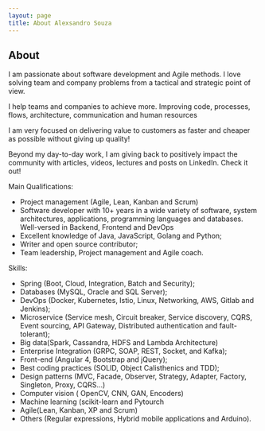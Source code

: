 ```yaml
---
layout: page
title: About Alexsandro Souza
---
```


## About

I am passionate about software development and Agile methods. I love solving team and company problems from a tactical and strategic point of view.

I help teams and companies to achieve more. Improving code, processes, flows, architecture, communication and human resources

I am very focused on delivering value to customers as faster and cheaper as possible without giving up quality!

Beyond my day-to-day work, I am giving back to positively impact the community with articles, videos, lectures and posts on LinkedIn. Check it out!

Main Qualifications:
- Project management (Agile, Lean, Kanban and Scrum)
- Software developer with 10+ years in a wide variety of software, system architectures, applications, programming languages and databases. Well-versed in Backend, Frontend and DevOps
- Excellent knowledge of Java, JavaScript, Golang and Python;
- Writer and open source contributor;
- Team leadership, Project management and Agile coach.

Skills:
- Spring (Boot, Cloud, Integration, Batch and Security);
- Databases (MySQL, Oracle and SQL Server);
- DevOps (Docker, Kubernetes, Istio, Linux, Networking, AWS, Gitlab and Jenkins);
- Microservice (Service mesh, Circuit breaker, Service discovery, CQRS, Event sourcing, API Gateway, Distributed authentication and fault-tolerant);
- Big data(Spark, Cassandra, HDFS and Lambda Architecture)
- Enterprise Integration (GRPC, SOAP, REST, Socket, and Kafka);
- Front-end (Angular 4, Bootstrap and jQuery);
- Best coding practices (SOLID, Object Calisthenics and TDD);
- Design patterns (MVC, Facade, Observer, Strategy, Adapter, Factory, Singleton, Proxy, CQRS…)
- Computer vision ( OpenCV, CNN, GAN, Encoders)
- Machine learning (scikit-learn and Pytourch
- Agile(Lean, Kanban, XP and Scrum)
- Others (Regular expressions, Hybrid mobile applications and Arduino).
